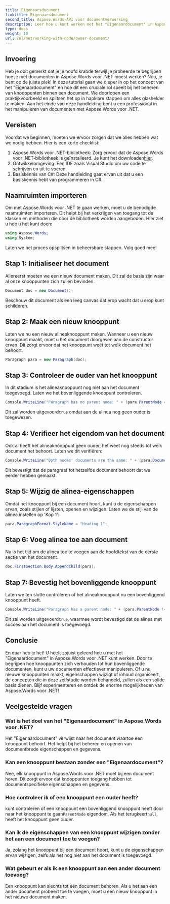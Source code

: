 ```yaml
---
title: Eigenaarsdocument
linktitle: Eigenaarsdocument
second_title: Aspose.Words-API voor documentverwerking
description: Leer hoe u kunt werken met het "Eigenaardocument" in Aspose.Words voor .NET. Deze stapsgewijze handleiding behandelt het maken en manipuleren van knooppunten binnen een document.
type: docs
weight: 10
url: /nl/net/working-with-node/owner-document/
---
```

## Invoering

Heb je ooit gemerkt dat je je hoofd krabde terwijl je probeerde te begrijpen hoe je met documenten in Aspose.Words voor .NET moest werken? Nou, je bent op de juiste plek! In deze tutorial gaan we dieper in op het concept van het "Eigenaardocument" en hoe dit een cruciale rol speelt bij het beheren van knooppunten binnen een document. We doorlopen een praktijkvoorbeeld en splitsen het op in hapklare stappen om alles glashelder te maken. Aan het einde van deze handleiding bent u een professional in het manipuleren van documenten met Aspose.Words voor .NET.

## Vereisten

Voordat we beginnen, moeten we ervoor zorgen dat we alles hebben wat we nodig hebben. Hier is een korte checklist:

1.  Aspose.Words voor .NET-bibliotheek: Zorg ervoor dat de Aspose.Words voor .NET-bibliotheek is geïnstalleerd. Je kunt het downloaden[hier](https://releases.aspose.com/words/net/).
2. Ontwikkelomgeving: Een IDE zoals Visual Studio om uw code te schrijven en uit te voeren.
3. Basiskennis van C#: Deze handleiding gaat ervan uit dat u een basiskennis hebt van programmeren in C#.

## Naamruimten importeren

Om met Aspose.Words voor .NET te gaan werken, moet u de benodigde naamruimten importeren. Dit helpt bij het verkrijgen van toegang tot de klassen en methoden die door de bibliotheek worden aangeboden. Hier ziet u hoe u het kunt doen:

```csharp
using Aspose.Words;
using System;
```

Laten we het proces opsplitsen in beheersbare stappen. Volg goed mee!

## Stap 1: Initialiseer het document

Allereerst moeten we een nieuw document maken. Dit zal de basis zijn waar al onze knooppunten zich zullen bevinden.

```csharp
Document doc = new Document();
```

Beschouw dit document als een leeg canvas dat erop wacht dat u erop kunt schilderen.

## Stap 2: Maak een nieuw knooppunt

Laten we nu een nieuw alineaknooppunt maken. Wanneer u een nieuw knooppunt maakt, moet u het document doorgeven aan de constructor ervan. Dit zorgt ervoor dat het knooppunt weet tot welk document het behoort.

```csharp
Paragraph para = new Paragraph(doc);
```

## Stap 3: Controleer de ouder van het knooppunt

In dit stadium is het alineaknooppunt nog niet aan het document toegevoegd. Laten we het bovenliggende knooppunt controleren.

```csharp
Console.WriteLine("Paragraph has no parent node: " + (para.ParentNode == null));
```

 Dit zal worden uitgevoerd`true` omdat aan de alinea nog geen ouder is toegewezen.

## Stap 4: Verifieer het eigendom van het document

Ook al heeft het alineaknooppunt geen ouder, het weet nog steeds tot welk document het behoort. Laten we dit verifiëren:

```csharp
Console.WriteLine("Both nodes' documents are the same: " + (para.Document == doc));
```

Dit bevestigt dat de paragraaf tot hetzelfde document behoort dat we eerder hebben gemaakt.

## Stap 5: Wijzig de alinea-eigenschappen

Omdat het knooppunt bij een document hoort, kunt u de eigenschappen ervan, zoals stijlen of lijsten, openen en wijzigen. Laten we de stijl van de alinea instellen op 'Kop 1':

```csharp
para.ParagraphFormat.StyleName = "Heading 1";
```

## Stap 6: Voeg alinea toe aan document

Nu is het tijd om de alinea toe te voegen aan de hoofdtekst van de eerste sectie van het document.

```csharp
doc.FirstSection.Body.AppendChild(para);
```

## Stap 7: Bevestig het bovenliggende knooppunt

Laten we ten slotte controleren of het alineaknooppunt nu een bovenliggend knooppunt heeft.

```csharp
Console.WriteLine("Paragraph has a parent node: " + (para.ParentNode != null));
```

 Dit zal worden uitgevoerd`true`, waarmee wordt bevestigd dat de alinea met succes aan het document is toegevoegd.

## Conclusie

En daar heb je het! U heeft zojuist geleerd hoe u met het "Eigenaardocument" in Aspose.Words voor .NET kunt werken. Door te begrijpen hoe knooppunten zich verhouden tot hun bovenliggende documenten, kunt u uw documenten effectiever manipuleren. Of u nu nieuwe knooppunten maakt, eigenschappen wijzigt of inhoud organiseert, de concepten die in deze zelfstudie worden behandeld, zullen als een solide basis dienen. Blijf experimenteren en ontdek de enorme mogelijkheden van Aspose.Words voor .NET!

## Veelgestelde vragen

### Wat is het doel van het "Eigenaardocument" in Aspose.Words voor .NET?  
Het "Eigenaardocument" verwijst naar het document waartoe een knooppunt behoort. Het helpt bij het beheren en openen van documentbrede eigenschappen en gegevens.

### Kan een knooppunt bestaan zonder een "Eigenaardocument"?  
Nee, elk knooppunt in Aspose.Words voor .NET moet bij een document horen. Dit zorgt ervoor dat knooppunten toegang hebben tot documentspecifieke eigenschappen en gegevens.

### Hoe controleer ik of een knooppunt een ouder heeft?  
 kunt controleren of een knooppunt een bovenliggend knooppunt heeft door naar het knooppunt te gaan`ParentNode` eigendom. Als het terugkeert`null`, heeft het knooppunt geen ouder.

### Kan ik de eigenschappen van een knooppunt wijzigen zonder het aan een document toe te voegen?  
Ja, zolang het knooppunt bij een document hoort, kunt u de eigenschappen ervan wijzigen, zelfs als het nog niet aan het document is toegevoegd.

### Wat gebeurt er als ik een knooppunt aan een ander document toevoeg?  
Een knooppunt kan slechts tot één document behoren. Als u het aan een ander document probeert toe te voegen, moet u een nieuw knooppunt in het nieuwe document maken.